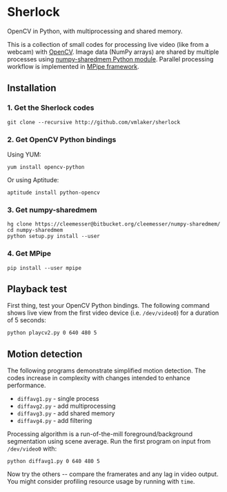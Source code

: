 Sherlock
========

OpenCV in Python, with multiprocessing and shared memory.

This is a collection of small codes for processing live video 
(like from a webcam) with [OpenCV](http://opencv.org).
Image data (NumPy arrays) are shared by multiple processes
using [numpy-sharedmem Python module](http://bitbucket.org/cleemesser/numpy-sharedmem).
Parallel processing workflow is implemented in 
[MPipe framework](http://vmlaker.github.io/mpipe/concepts.html). 

Installation
------------

### 1. Get the Sherlock codes

```
git clone --recursive http://github.com/vmlaker/sherlock
```

### 2. Get OpenCV Python bindings

Using YUM:
```
yum install opencv-python
```
Or using Aptitude:
```
aptitude install python-opencv
```

### 3. Get numpy-sharedmem

```
hg clone https://cleemesser@bitbucket.org/cleemesser/numpy-sharedmem/
cd numpy-sharedmem
python setup.py install --user
```

### 4. Get MPipe

```
pip install --user mpipe
```

Playback test
-------------

First thing, test your OpenCV Python bindings.
The following command shows live view from the first video device (i.e. ``/dev/video0``) for a duration of 5 seconds:
```
python playcv2.py 0 640 480 5
```

Motion detection
----------------

The following programs demonstrate simplified motion detection.
The codes increase in complexity with changes intended to enhance performance. 

* ``diffavg1.py`` - single process
* ``diffavg2.py`` - add multiprocessing
* ``diffavg3.py`` - add shared memory
* ``diffavg4.py`` - add filtering

Processing algorithm is a run-of-the-mill foreground/background segmentation using scene average. 
Run the first program on input from ``/dev/video0`` with:
```
python diffavg1.py 0 640 480 5
```
Now try the others -- compare the framerates and any lag in video output. 
You might consider profiling resource usage by running with ``time``.

